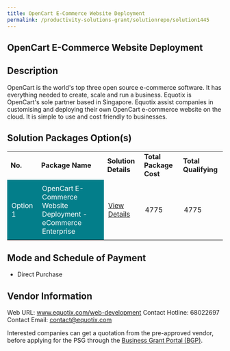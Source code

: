 ```yaml
---
title: OpenCart E-Commerce Website Deployment
permalink: /productivity-solutions-grant/solutionrepo/solution1445
---
```


## OpenCart E-Commerce Website Deployment

## Description

OpenCart is the world's top three open source e-commerce software. It has everything needed to create, scale and run a business. Equotix is OpenCart's sole partner based in Singapore. Equotix assist companies in customising and deploying their own OpenCart e-commerce website on the cloud. It is simple to use and cost friendly to businesses.

## Solution Packages Option(s)

<table>
<tr>
<td><b>No.</b></td>
<td><b>Package Name</b></td>
<td><b>Solution Details</b></td>
<td><b>Total Package Cost</b></td>
<td><b>Total Qualifying</b></td>
</tr>
<tr>
<td style='padding: 10px; background-color: #037E8A; color: #FFFFFF;'>Option 1</td>
<td style='padding: 10px; background-color: #037E8A; color: #FFFFFF;'>OpenCart E-Commerce Website Deployment - eCommerce Enterprise</td>
<td style='padding: 10px;'><a href='https://www.gobusiness.gov.sg/images/psg/Desensitised_Equotix_20200581_Annex_3_Part_1.pdf' target='_blank'>View Details</a></td>
<td style='padding: 10px;'>4775</td>
<td style='padding: 10px;'>4775</td>
</tr>
</table>

## Mode and Schedule of Payment

 - Direct Purchase

## Vendor Information

 Web URL: www.equotix.com/web-development 
Contact Hotline: 68022697 
Contact Email: contact@equotix.com 


Interested companies can get a quotation from the pre-approved vendor, before applying for the PSG through the <a href='https://www.businessgrants.gov.sg/'>Business Grant Portal (BGP)</a>.

<script src="/jquery/resize-tables.js"></script>
